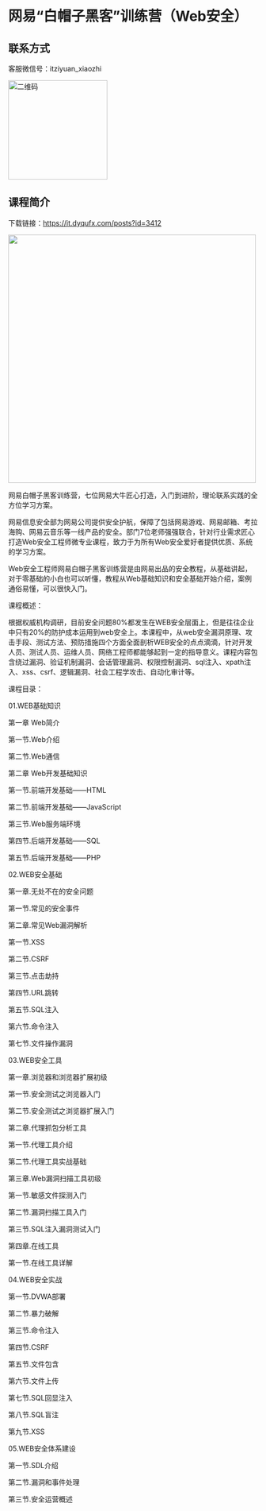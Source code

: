 # 网易“白帽子黑客”训练营（Web安全）

## 联系方式

客服微信号：itziyuan_xiaozhi

<img src="https://ziyuanyun.oss-cn-guangzhou.aliyuncs.com/common/20240614073449/666b82192834a.jpg" width="200" height="200" alt="二维码">

## 课程简介

下载链接：https://it.dyqufx.com/posts?id=3412

<img src="https://ziyuanyun.oss-cn-guangzhou.aliyuncs.com/yun/20240515185147/664493c37cfa7.jpg" width="500" alt="">

  网易白帽子黑客训练营，七位网易大牛匠心打造，入门到进阶，理论联系实践的全方位学习方案。

 网易信息安全部为网易公司提供安全护航，保障了包括网易游戏、网易邮箱、考拉海购、网易云音乐等一线产品的安全。部门7位老师强强联合，针对行业需求匠心打造Web安全工程师微专业课程，致力于为所有Web安全爱好者提供优质、系统的学习方案。

 Web安全工程师网易白帽子黑客训练营是由网易出品的安全教程，从基础讲起，对于零基础的小白也可以听懂，教程从Web基础知识和安全基础开始介绍，案例通俗易懂，可以很快入门。

 课程概述：

 根据权威机构调研，目前安全问题80%都发生在WEB安全层面上，但是往往企业中只有20%的防护成本运用到web安全上。本课程中，从web安全漏洞原理、攻击手段、测试方法、预防措施四个方面全面剖析WEB安全的点点滴滴，针对开发人员、测试人员、运维人员、网络工程师都能够起到一定的指导意义。课程内容包含绕过漏洞、验证机制漏洞、会话管理漏洞、权限控制漏洞、sql注入、xpath注入、xss、csrf、逻辑漏洞、社会工程学攻击、自动化审计等。

 课程目录：

 01.WEB基础知识

 第一章 Web简介

 第一节.Web介绍

 第二节.Web通信

 第二章 Web开发基础知识

 第一节.前端开发基础——HTML

 第二节.前端开发基础——JavaScript

 第三节.Web服务端环境

 第四节.后端开发基础——SQL

 第五节.后端开发基础——PHP

 02.WEB安全基础

 第一章.无处不在的安全问题

 第一节.常见的安全事件

 第二章.常见Web漏洞解析

 第一节.XSS

 第二节.CSRF

 第三节.点击劫持

 第四节.URL跳转

 第五节.SQL注入

 第六节.命令注入

 第七节.文件操作漏洞

 03.WEB安全工具

 第一章.浏览器和浏览器扩展初级

 第一节.安全测试之浏览器入门

 第二节.安全测试之浏览器扩展入门

 第二章.代理抓包分析工具

 第一节.代理工具介绍

 第二节.代理工具实战基础

 第三章.Web漏洞扫描工具初级

 第一节.敏感文件探测入门

 第二节.漏洞扫描工具入门

 第三节.SQL注入漏洞测试入门

 第四章.在线工具

 第一节.在线工具详解

 04.WEB安全实战

 第一节.DVWA部署

 第二节.暴力破解

 第三节.命令注入

 第四节.CSRF

 第五节.文件包含

 第六节.文件上传

 第七节.SQL回显注入

 第八节.SQL盲注

 第九节.XSS

 05.WEB安全体系建设

 第一节.SDL介绍

 第二节.漏洞和事件处理

 第三节.安全运营概述

 

  
